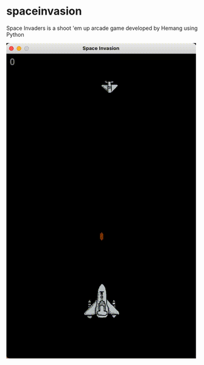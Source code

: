 # spaceinvasion

Space Invaders is a shoot 'em up arcade game developed by Hemang using Python

[![Output](gameplay.gif)](https://github.com/hemangsharma/spaceinvasion/blob/main/gameplay.gif)
